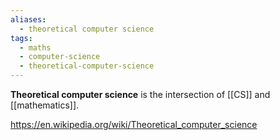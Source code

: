 ```yaml
---
aliases:
  - theoretical computer science
tags:
  - maths
  - computer-science
  - theoretical-computer-science
---
```

**Theoretical computer science** is the intersection of [[CS]] and [[mathematics]].

https://en.wikipedia.org/wiki/Theoretical_computer_science